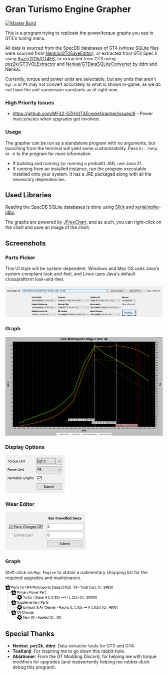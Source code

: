 # Gran Turismo Engine Grapher

[![Master Build](https://github.com/MF42-DZH/GT4EngineGrapher/actions/workflows/main.yml/badge.svg)](https://github.com/MF42-DZH/GT4EngineGrapher/actions/workflows/main.yml)

This is a program trying to replicate the power/torque graphs you see in GT4's tuning menu.

All data is sourced from the SpecDB databases of GT4 (whose SQLite files were sourced from [Nenkai/GT4SaveEditor](https://github.com/Nenkai/GT4SaveEditor)), or extracted from GT4 Spec II using [Razer2015/GT4FS](https://github.com/Razer2015/GT4FS), or extracted from GT3 using [pez2k/GT3VOLExtractor](https://github.com/pez2k/gt2tools/tree/master/GT3VOLExtractor) and [Nenkai/GTDataSQLiteConverter](https://github.com/Nenkai/GTDataSQLiteConverter) by ddm and Nenkai.

Currently, torque and power units are selectable, but any units that aren't `kgf.m` or `PS` may not convert accurately to what is shown in-game, as we do not have the unit conversion constants as of right now.

### High Priority Issues

- https://github.com/MF42-DZH/GT4EngineGrapher/issues/8 - Power inaccuracies when upgrades get involved.

### Usage

The grapher can be run as a standalone program with no arguments, but launching from the terminal will yield some customizability. Pass in `--help` or `-h` to the program for more information.

- If building and running (or running a prebuilt) JAR, use Java 21.
- If running from an installed instance, run the program executable installed onto your system. It has a JRE packaged along with all the necessary dependencies.

## Used Libraries

Reading the SpecDB SQLite databases is done using [Slick](https://scala-slick.org/) and [xerial/sqlite-jdbc](https://github.com/xerial/sqlite-jdbc).

The graphs are powered by [JFreeChart](https://www.jfree.org/jfreechart/), and as such, you can right-click on the chart and save an image of the chart.

## Screenshots

### Parts Picker

This UI style will be system-dependent. Windows and Mac OS uses Java's system-compliant look-and-feel, and Linux uses Java's default crossplatform look-and-feel.

![Parts Picker](https://raw.githubusercontent.com/MF42-DZH/GT4EngineGrapher/dev/img/PartsPicker.png)

### Graph

![Torque / power graph for the HPA Stage II R32](https://raw.githubusercontent.com/MF42-DZH/GT4EngineGrapher/dev/img/EngineGraph.png)

### Display Options

![Display Options Picker](https://raw.githubusercontent.com/MF42-DZH/GT4EngineGrapher/dev/img/DisplayOptions.png)

### Wear Editor

![Wear Editor for Oil and Engine Wear](https://raw.githubusercontent.com/MF42-DZH/GT4EngineGrapher/dev/img/WearEditor.png)

### Graph

Shift-click on `Map Engine` to obtain a rudimentary shopping list for the required upgrades and maintenance.

![Shopping List of Upgrades](https://raw.githubusercontent.com/MF42-DZH/GT4EngineGrapher/dev/img/ShoppingList.png)

## Special Thanks

- **Nenkai**, **pez2k**, **ddm**: Data extractor tools for GT3 and GT4.
- **TeaKanji**: For inspiring me to go down this rabbit-hole.
- **Ablationer**: From the GT Modding Discord, for helping me with torque modifiers for upgrades (and inadvertently helping me rubber-duck debug this program).
